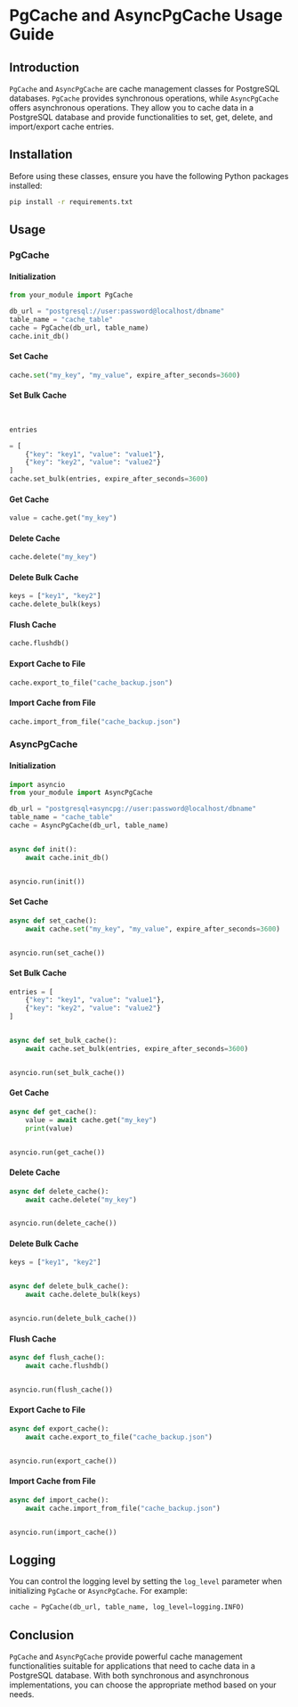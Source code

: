 # PgCache and AsyncPgCache Usage Guide

## Introduction

`PgCache` and `AsyncPgCache` are cache management classes for PostgreSQL databases. `PgCache` provides synchronous
operations, while `AsyncPgCache` offers asynchronous operations. They allow you to cache data in a PostgreSQL database
and provide functionalities to set, get, delete, and import/export cache entries.

## Installation

Before using these classes, ensure you have the following Python packages installed:

```bash
pip install -r requirements.txt
```

## Usage

### PgCache

#### Initialization

```python
from your_module import PgCache

db_url = "postgresql://user:password@localhost/dbname"
table_name = "cache_table"
cache = PgCache(db_url, table_name)
cache.init_db()
```

#### Set Cache

```python
cache.set("my_key", "my_value", expire_after_seconds=3600)
```

#### Set Bulk Cache

```python


entries

= [
    {"key": "key1", "value": "value1"},
    {"key": "key2", "value": "value2"}
]
cache.set_bulk(entries, expire_after_seconds=3600)
```

#### Get Cache

```python
value = cache.get("my_key")
```

#### Delete Cache

```python
cache.delete("my_key")
```

#### Delete Bulk Cache

```python
keys = ["key1", "key2"]
cache.delete_bulk(keys)
```

#### Flush Cache

```python
cache.flushdb()
```

#### Export Cache to File

```python
cache.export_to_file("cache_backup.json")
```

#### Import Cache from File

```python
cache.import_from_file("cache_backup.json")
```

### AsyncPgCache

#### Initialization

```python
import asyncio
from your_module import AsyncPgCache

db_url = "postgresql+asyncpg://user:password@localhost/dbname"
table_name = "cache_table"
cache = AsyncPgCache(db_url, table_name)


async def init():
    await cache.init_db()


asyncio.run(init())
```

#### Set Cache

```python
async def set_cache():
    await cache.set("my_key", "my_value", expire_after_seconds=3600)


asyncio.run(set_cache())
```

#### Set Bulk Cache

```python
entries = [
    {"key": "key1", "value": "value1"},
    {"key": "key2", "value": "value2"}
]


async def set_bulk_cache():
    await cache.set_bulk(entries, expire_after_seconds=3600)


asyncio.run(set_bulk_cache())
```

#### Get Cache

```python
async def get_cache():
    value = await cache.get("my_key")
    print(value)


asyncio.run(get_cache())
```

#### Delete Cache

```python
async def delete_cache():
    await cache.delete("my_key")


asyncio.run(delete_cache())
```

#### Delete Bulk Cache

```python
keys = ["key1", "key2"]


async def delete_bulk_cache():
    await cache.delete_bulk(keys)


asyncio.run(delete_bulk_cache())
```

#### Flush Cache

```python
async def flush_cache():
    await cache.flushdb()


asyncio.run(flush_cache())
```

#### Export Cache to File

```python
async def export_cache():
    await cache.export_to_file("cache_backup.json")


asyncio.run(export_cache())
```

#### Import Cache from File

```python
async def import_cache():
    await cache.import_from_file("cache_backup.json")


asyncio.run(import_cache())
```

## Logging

You can control the logging level by setting the `log_level` parameter when initializing `PgCache` or `AsyncPgCache`.
For example:

```python
cache = PgCache(db_url, table_name, log_level=logging.INFO)
```

## Conclusion

`PgCache` and `AsyncPgCache` provide powerful cache management functionalities suitable for applications that need to
cache data in a PostgreSQL database. With both synchronous and asynchronous implementations, you can choose the
appropriate method based on your needs.